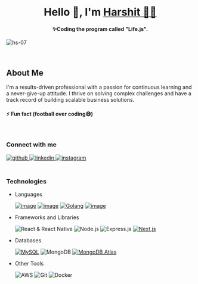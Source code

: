 

<h1 align="center"> Hello 👋, I'm <a href="www.linkedin.com/in/harshit-shukla-67b28a212">Harshit 👨‍💻</a></h1>


<h4 align="center">✨Coding the program called "Life.js".</h4>
<p align="left"> <img src="https://komarev.com/ghpvc/?username=hs-07&label=Profile%20views&color=0e75b6&style=flat" alt="hs-07" /> </p>


<br>

## About Me

I'm a results-driven professional with a passion for continuous learning and a never-give-up attitude. I thrive on solving complex challenges and have a track record of building scalable business solutions.


#### ⚡ Fun fact **(football over coding😅)**

<br>

### Connect with me
<a href="https://github.com/hs-07" target="_blank">
<img src=https://img.shields.io/badge/github-%2324292e.svg?&style=for-the-badge&logo=github&logoColor=white alt=github style="margin-bottom: 5px;" />
</a>
<a href="www.linkedin.com/in/harshit-shukla19" target="_blank">
<img src=https://img.shields.io/badge/linkedin-%231E77B5.svg?&style=for-the-badge&logo=linkedin&logoColor=white alt=linkedin style="margin-bottom: 5px;" />
</a>
<a href="https://www.instagram.com/_hs.07_/" target="_blank">
<img src=https://img.shields.io/badge/instagram-%23000000.svg?&style=for-the-badge&logo=instagram&logoColor=white alt=instagram style="margin-bottom: 5px;" />
</a>  

<br> 
<br>
  

### Technologies
- Languages

  [![image](https://img.shields.io/badge/JavaScript-f0db4f.svg?style=for-the-badge&logo=javascript&logoColor=black)](https://www.javascript.com/)
  [![image](https://img.shields.io/badge/TypeScript-007acc.svg?style=for-the-badge&logo=typescript&logoColor=white)](https://www.typescriptlang.org/)
  [![Golang](https://img.shields.io/badge/Go-00ADD8.svg?style=for-the-badge&logo=go&logoColor=white)](https://golang.org/)
  [![image](https://img.shields.io/badge/C%2B%2B-044f88?style=for-the-badge&logo=c%2B%2B&logoColor=white)](https://cplusplus.com/)


- Frameworks and Libraries

  ![React & React Native](https://img.shields.io/badge/React_&_React_Native-61DAFB?style=for-the-badge&logo=react&logoColor=white)
  ![Node.js](https://img.shields.io/badge/Node.js-43853d?style=for-the-badge&logo=node.js&logoColor=white)
  ![Express.js](https://img.shields.io/badge/Express.js-000000?style=for-the-badge&logo=express&logoColor=white)
  [![Next.js](https://img.shields.io/badge/Next.js-000000.svg?style=for-the-badge&logo=next.js&logoColor=white)](https://nextjs.org/)
  
  

- Databases

  [![MySQL](https://img.shields.io/badge/MySQL-4479A1.svg?style=for-the-badge&logo=mysql&logoColor=white)](https://www.mysql.com/)
  ![MongoDB](https://img.shields.io/badge/MongoDB-47A248?style=for-the-badge&logo=mongodb&logoColor=white)
  [![MongoDB Atlas](https://img.shields.io/badge/MongoDB%20Atlas-47A158?style=for-the-badge&logo=mongodb&logoColor=white)](https://www.mongodb.com/cloud/atlas)

  
- Other Tools

  ![AWS](https://img.shields.io/badge/AWS-232F3E?style=for-the-badge&logo=amazon-aws&logoColor=white)
  ![Git](https://img.shields.io/badge/Git-F05032?style=for-the-badge&logo=git&logoColor=white)
  ![Docker](https://img.shields.io/badge/Docker-2496ED?style=for-the-badge&logo=docker&logoColor=white)






